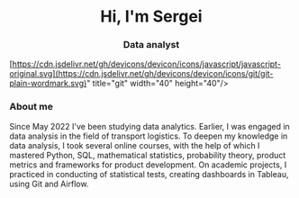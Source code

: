 <div id="header" align="center">
	<h1>Hi, I'm Sergei</h1>
	<h3>Data analyst</h3>
</div>

[https://cdn.jsdelivr.net/gh/devicons/devicon/icons/javascript/javascript-original.svg](https://cdn.jsdelivr.net/gh/devicons/devicon/icons/git/git-plain-wordmark.svg)" title="git" width="40" height="40"/>&nbsp;

### About me

Since May 2022 I've been studying data analytics. Earlier, I was engaged in data analysis in the field of transport logistics.
To deepen my knowledge in data analysis, I took several online courses, with the help of which I mastered Python, SQL, mathematical statistics, probability theory, product metrics and frameworks for product development. On academic projects, I practiced in conducting of statistical tests, creating dashboards in Tableau, using Git and Airflow.
